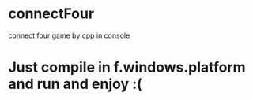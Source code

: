 # connectFour
connect four game by cpp in console
# Just compile in f.windows.platform and run and enjoy :(
